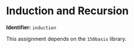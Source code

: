 # Induction and Recursion
**Identifier:** `induction`

This assignment depends on the `150basis` library.
